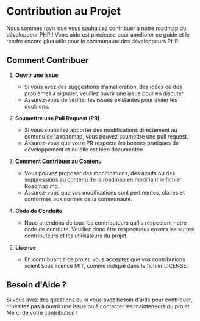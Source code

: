 # Contribution au Projet

Nous sommes ravis que vous souhaitiez contribuer à notre roadmap du développeur PHP ! Votre aide est précieuse pour améliorer ce guide et le rendre encore plus utile pour la communauté des développeurs PHP.

## Comment Contribuer

1. **Ouvrir une Issue**
   - Si vous avez des suggestions d'amélioration, des idées ou des problèmes à signaler, veuillez ouvrir une issue pour en discuter.
   - Assurez-vous de vérifier les issues existantes pour éviter les doublons.

2. **Soumettre une Pull Request (PR)**
   - Si vous souhaitez apporter des modifications directement au contenu de la roadmap, vous pouvez soumettre une pull request.
   - Assurez-vous que votre PR respecte les bonnes pratiques de développement et qu'elle est bien documentée.

3. **Comment Contribuer au Contenu**
   - Vous pouvez proposer des modifications, des ajouts ou des suppressions au contenu de la roadmap en modifiant le fichier Roadmap.md.
   - Assurez-vous que vos modifications sont pertinentes, claires et conformes aux normes de la communauté.

4. **Code de Conduite**
   - Nous attendons de tous les contributeurs qu'ils respectent notre code de conduite. Veuillez donc être respectueux envers les autres contributeurs et les utilisateurs du projet.

5. **Licence**
   - En contribuant à ce projet, vous acceptez que vos contributions soient sous licence MIT, comme indiqué dans le fichier LICENSE.

## Besoin d'Aide ?

Si vous avez des questions ou si vous avez besoin d'aide pour contribuer, n'hésitez pas à ouvrir une issue ou à contacter les mainteneurs du projet. Merci de votre contribution !
